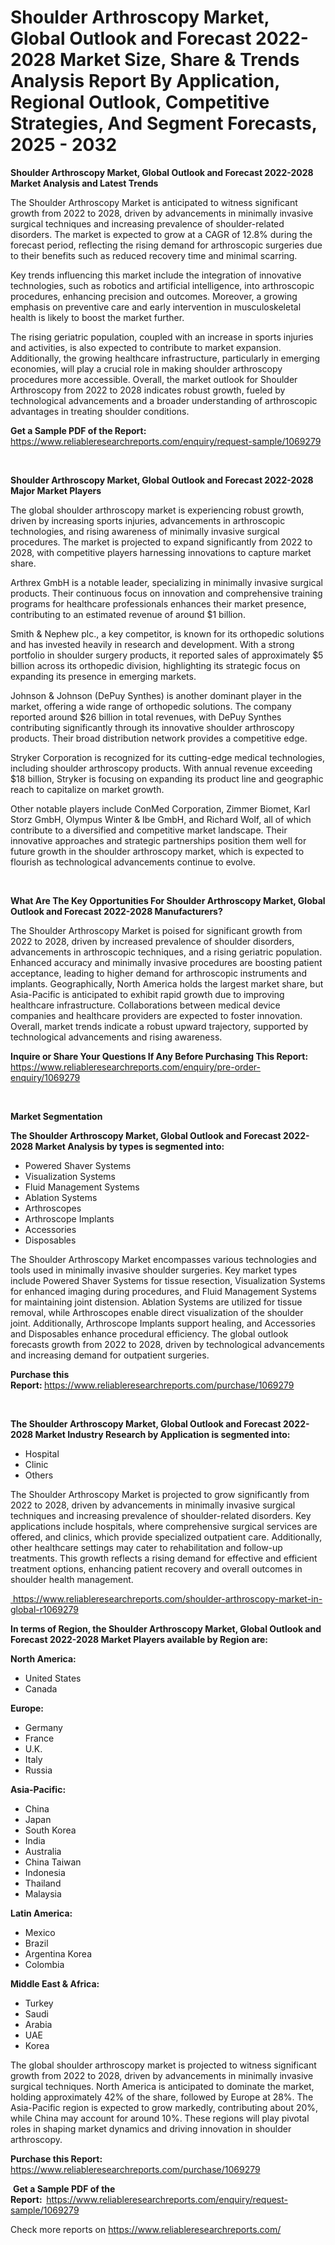 <p><h1>Shoulder Arthroscopy Market, Global Outlook and Forecast 2022-2028 Market Size, Share & Trends Analysis Report By Application, Regional Outlook, Competitive Strategies, And Segment Forecasts, 2025 - 2032</h1></p><p><strong>Shoulder Arthroscopy Market, Global Outlook and Forecast 2022-2028 Market Analysis and Latest Trends</strong></p>
<p><p>The Shoulder Arthroscopy Market is anticipated to witness significant growth from 2022 to 2028, driven by advancements in minimally invasive surgical techniques and increasing prevalence of shoulder-related disorders. The market is expected to grow at a CAGR of 12.8% during the forecast period, reflecting the rising demand for arthroscopic surgeries due to their benefits such as reduced recovery time and minimal scarring. </p><p>Key trends influencing this market include the integration of innovative technologies, such as robotics and artificial intelligence, into arthroscopic procedures, enhancing precision and outcomes. Moreover, a growing emphasis on preventive care and early intervention in musculoskeletal health is likely to boost the market further. </p><p>The rising geriatric population, coupled with an increase in sports injuries and activities, is also expected to contribute to market expansion. Additionally, the growing healthcare infrastructure, particularly in emerging economies, will play a crucial role in making shoulder arthroscopy procedures more accessible. Overall, the market outlook for Shoulder Arthroscopy from 2022 to 2028 indicates robust growth, fueled by technological advancements and a broader understanding of arthroscopic advantages in treating shoulder conditions.</p></p>
<p><strong>Get a Sample PDF of the Report:&nbsp;</strong> <a href="https://www.reliableresearchreports.com/enquiry/request-sample/1069279?utm_campaign=2219&utm_medium=2&utm_source=Github&utm_content=ia&utm_term=21032025&utm_id=shoulder-arthroscopy-market-global-outlook-and-forecast-2022-2028">https://www.reliableresearchreports.com/enquiry/request-sample/1069279</a></p>
<p>&nbsp;</p>
<p><strong>Shoulder Arthroscopy Market, Global Outlook and Forecast 2022-2028 Major Market Players</strong></p>
<p><p>The global shoulder arthroscopy market is experiencing robust growth, driven by increasing sports injuries, advancements in arthroscopic technologies, and rising awareness of minimally invasive surgical procedures. The market is projected to expand significantly from 2022 to 2028, with competitive players harnessing innovations to capture market share.</p><p>Arthrex GmbH is a notable leader, specializing in minimally invasive surgical products. Their continuous focus on innovation and comprehensive training programs for healthcare professionals enhances their market presence, contributing to an estimated revenue of around $1 billion.</p><p>Smith & Nephew plc., a key competitor, is known for its orthopedic solutions and has invested heavily in research and development. With a strong portfolio in shoulder surgery products, it reported sales of approximately $5 billion across its orthopedic division, highlighting its strategic focus on expanding its presence in emerging markets.</p><p>Johnson & Johnson (DePuy Synthes) is another dominant player in the market, offering a wide range of orthopedic solutions. The company reported around $26 billion in total revenues, with DePuy Synthes contributing significantly through its innovative shoulder arthroscopy products. Their broad distribution network provides a competitive edge.</p><p>Stryker Corporation is recognized for its cutting-edge medical technologies, including shoulder arthroscopy products. With annual revenue exceeding $18 billion, Stryker is focusing on expanding its product line and geographic reach to capitalize on market growth.</p><p>Other notable players include ConMed Corporation, Zimmer Biomet, Karl Storz GmbH, Olympus Winter & Ibe GmbH, and Richard Wolf, all of which contribute to a diversified and competitive market landscape. Their innovative approaches and strategic partnerships position them well for future growth in the shoulder arthroscopy market, which is expected to flourish as technological advancements continue to evolve.</p></p>
<p>&nbsp;</p>
<p><strong>What Are The Key Opportunities For Shoulder Arthroscopy Market, Global Outlook and Forecast 2022-2028 Manufacturers?</strong></p>
<p><p>The Shoulder Arthroscopy Market is poised for significant growth from 2022 to 2028, driven by increased prevalence of shoulder disorders, advancements in arthroscopic techniques, and a rising geriatric population. Enhanced accuracy and minimally invasive procedures are boosting patient acceptance, leading to higher demand for arthroscopic instruments and implants. Geographically, North America holds the largest market share, but Asia-Pacific is anticipated to exhibit rapid growth due to improving healthcare infrastructure. Collaborations between medical device companies and healthcare providers are expected to foster innovation. Overall, market trends indicate a robust upward trajectory, supported by technological advancements and rising awareness.</p></p>
<p><strong>Inquire or Share Your Questions If Any Before Purchasing This Report:</strong> <a href="https://www.reliableresearchreports.com/enquiry/pre-order-enquiry/1069279?utm_campaign=2219&utm_medium=2&utm_source=Github&utm_content=ia&utm_term=21032025&utm_id=shoulder-arthroscopy-market-global-outlook-and-forecast-2022-2028">https://www.reliableresearchreports.com/enquiry/pre-order-enquiry/1069279</a></p>
<p>&nbsp;</p>
<p><strong>Market Segmentation</strong></p>
<p><strong>The Shoulder Arthroscopy Market, Global Outlook and Forecast 2022-2028 Market Analysis by types is segmented into:</strong></p>
<p><ul><li>Powered Shaver Systems</li><li>Visualization Systems</li><li>Fluid Management Systems</li><li>Ablation Systems</li><li>Arthroscopes</li><li>Arthroscope Implants</li><li>Accessories</li><li>Disposables</li></ul></p>
<p><p>The Shoulder Arthroscopy Market encompasses various technologies and tools used in minimally invasive shoulder surgeries. Key market types include Powered Shaver Systems for tissue resection, Visualization Systems for enhanced imaging during procedures, and Fluid Management Systems for maintaining joint distension. Ablation Systems are utilized for tissue removal, while Arthroscopes enable direct visualization of the shoulder joint. Additionally, Arthroscope Implants support healing, and Accessories and Disposables enhance procedural efficiency. The global outlook forecasts growth from 2022 to 2028, driven by technological advancements and increasing demand for outpatient surgeries.</p></p>
<p><strong>Purchase this Report:&nbsp;</strong><a href="https://www.reliableresearchreports.com/purchase/1069279?utm_campaign=2219&utm_medium=2&utm_source=Github&utm_content=ia&utm_term=21032025&utm_id=shoulder-arthroscopy-market-global-outlook-and-forecast-2022-2028">https://www.reliableresearchreports.com/purchase/1069279</a></p>
<p>&nbsp;</p>
<p><strong>The Shoulder Arthroscopy Market, Global Outlook and Forecast 2022-2028 Market Industry Research by Application is segmented into:</strong></p>
<p><ul><li>Hospital</li><li>Clinic</li><li>Others</li></ul></p>
<p><p>The Shoulder Arthroscopy Market is projected to grow significantly from 2022 to 2028, driven by advancements in minimally invasive surgical techniques and increasing prevalence of shoulder-related disorders. Key applications include hospitals, where comprehensive surgical services are offered, and clinics, which provide specialized outpatient care. Additionally, other healthcare settings may cater to rehabilitation and follow-up treatments. This growth reflects a rising demand for effective and efficient treatment options, enhancing patient recovery and overall outcomes in shoulder health management.</p></p>
<p><a href="https://www.reliableresearchreports.com/shoulder-arthroscopy-market-in-global-r1069279?utm_campaign=2219&utm_medium=2&utm_source=Github&utm_content=ia&utm_term=21032025&utm_id=shoulder-arthroscopy-market-global-outlook-and-forecast-2022-2028">&nbsp;https://www.reliableresearchreports.com/shoulder-arthroscopy-market-in-global-r1069279</a></p>
<p><strong>In terms of Region, the Shoulder Arthroscopy Market, Global Outlook and Forecast 2022-2028 Market Players available by Region are:</strong></p>
<p>
    <p> <strong> North America: </strong>
        <ul>
            <li>United States</li>
            <li>Canada</li>
        </ul>
        </p> 
    <p> <strong> Europe: </strong>
        <ul>
            <li>Germany</li>
            <li>France</li>
            <li>U.K.</li>
            <li>Italy</li>
            <li>Russia</li>
        </ul>
        </p> 
    <p> <strong> Asia-Pacific: </strong>
        <ul>
            <li>China</li>
            <li>Japan</li>
            <li>South Korea</li>
            <li>India</li>
            <li>Australia</li>
            <li>China Taiwan</li>
            <li>Indonesia</li>
            <li>Thailand</li>
            <li>Malaysia</li>
        </ul>
        </p> 
    <p> <strong> Latin America: </strong>
        <ul>
            <li>Mexico</li>
            <li>Brazil</li>
            <li>Argentina Korea</li>
            <li>Colombia</li>
        </ul>
        </p> 
    <p> <strong> Middle East & Africa: </strong>
        <ul>
            <li>Turkey</li>
            <li>Saudi</li>
            <li>Arabia</li>
            <li>UAE</li>
            <li>Korea</li>
        </ul>
    </p>
    </p>
<p><p>The global shoulder arthroscopy market is projected to witness significant growth from 2022 to 2028, driven by advancements in minimally invasive surgical techniques. North America is anticipated to dominate the market, holding approximately 42% of the share, followed by Europe at 28%. The Asia-Pacific region is expected to grow markedly, contributing about 20%, while China may account for around 10%. These regions will play pivotal roles in shaping market dynamics and driving innovation in shoulder arthroscopy.</p></p>
<p><strong>Purchase this Report: </strong><a href="https://www.reliableresearchreports.com/purchase/1069279?utm_campaign=2219&utm_medium=2&utm_source=Github&utm_content=ia&utm_term=21032025&utm_id=shoulder-arthroscopy-market-global-outlook-and-forecast-2022-2028">https://www.reliableresearchreports.com/purchase/1069279</a></p>
<p>&nbsp;<strong>Get a Sample PDF of the Report:&nbsp;&nbsp;</strong><a href="https://www.reliableresearchreports.com/enquiry/request-sample/1069279?utm_campaign=2219&utm_medium=2&utm_source=Github&utm_content=ia&utm_term=21032025&utm_id=shoulder-arthroscopy-market-global-outlook-and-forecast-2022-2028">https://www.reliableresearchreports.com/enquiry/request-sample/1069279</a></p>
<p><strong></strong></p>
<p>Check more reports on <a href="https://www.reliableresearchreports.com/?utm_campaign=2219&utm_medium=2&utm_source=Github&utm_content=ia&utm_term=21032025&utm_id=shoulder-arthroscopy-market-global-outlook-and-forecast-2022-2028">https://www.reliableresearchreports.com/</a></p>